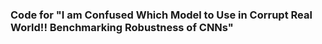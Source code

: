 
### Code for "I am Confused Which Model to Use in Corrupt Real World!! Benchmarking Robustness of CNNs"
